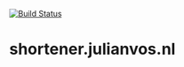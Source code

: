 [![Build Status](https://jenkins.julianvos.nl/job/shortener.julianvos.nl/badge/icon)](https://jenkins.julianvos.nl)
# shortener.julianvos.nl
